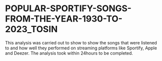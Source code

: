 # POPULAR-SPORTIFY-SONGS-FROM-THE-YEAR-1930-TO-2023_TOSIN
This analysis was carried out to show to show the songs that were listened to and how well they performed on streaming platforms like Sportify, Apple and Deezer. The analysis took within 24hours to be completed.
